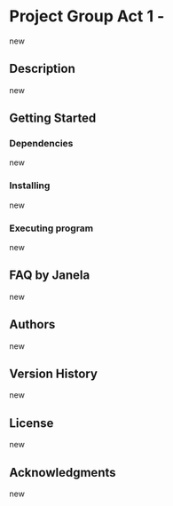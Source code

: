 # Project Group  Act 1 - 

new

## Description

new

## Getting Started

### Dependencies

new

### Installing

new

### Executing program

new


## FAQ by Janela

new

## Authors

new

## Version History

new

## License

new

## Acknowledgments

new
